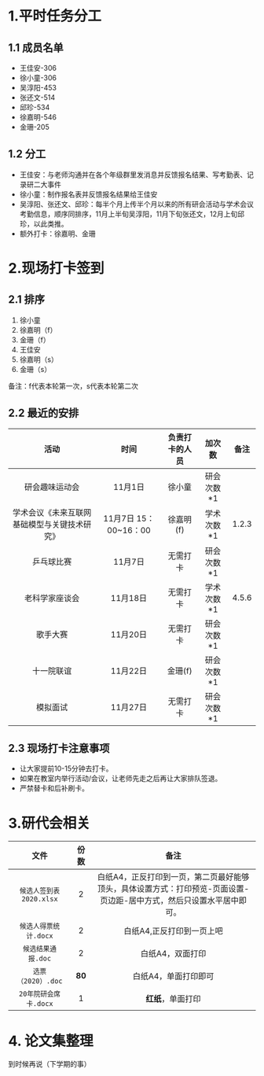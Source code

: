 
# 1.平时任务分工
## 1.1 成员名单
- 王佳安-306  
- 徐小童-306  
- 吴淳阳-453    
- 张还文-514  
- 邱珍-534  
- 徐嘉明-546  
- 金珊-205  

## 1.2 分工
- 王佳安：与老师沟通并在各个年级群里发消息并反馈报名结果、写考勤表、记录研二大事件
- 徐小童：制作报名表并反馈报名结果给王佳安
- 吴淳阳、张还文、邱珍：每半个月上传半个月以来的所有研会活动与学术会议考勤信息，顺序同排序，11月上半旬吴淳阳，11月下旬张还文，12月上旬邱珍，以此类推。
- 额外打卡：徐嘉明、金珊


# 2.现场打卡签到
## 2.1 排序
1. 徐小童
2. 徐嘉明（f）
3. 金珊（f）
4. 王佳安
5. 徐嘉明（s）
6. 金珊（s）  
   
备注：f代表本轮第一次，s代表本轮第二次

## 2.2 最近的安排
| 活动 | 时间 | 负责打卡的人员 | 加次数 |备注|
| :---: | :---: | :---: | :---: | :---: |
|研会趣味运动会|11月1日|徐小童|研会次数*1|
|学术会议《未来互联网基础模型与关键技术研究》|11月7日 15：00~16：00|徐嘉明(f)|学术次数*1|1.2.3|
|乒乓球比赛|11月7日|无需打卡|研会次数*1||
|老科学家座谈会|11月18日|无需打卡|学术次数*1|4.5.6|
|歌手大赛|11月20日|无需打卡|研会次数*1||
|十一院联谊|11月22日|金珊(f)|研会次数*1||
|模拟面试|11月27日|无需打卡|研会次数*1||


## 2.3 现场打卡注意事项
- 让大家提前10-15分钟去打卡。
- 如果在教室内举行活动/会议，让老师先走之后再让大家排队签退。
- 严禁替卡和后补刷卡。

# 3.研代会相关
| 文件 | 份数 | 备注|
| :---: | :---: | :---: |
|`候选人签到表2020.xlsx`|2|白纸A4，正反打印到一页，第二页最好能够顶头，具体设置方式：打印预览-页面设置-页边距-居中方式，然后只设置水平居中即可。|
|`候选人得票统计.docx`|2|白纸A4,正反打印到一页上吧|
|`候选结果通报.doc`|2|白纸A4，双面打印|
|`选票（2020）.doc`|**80**|白纸A4，单面打印即可|
|`20年院研会席卡.docx`|1|**红纸**，单面打印|


# 4. 论文集整理
到时候再说（下学期的事）


